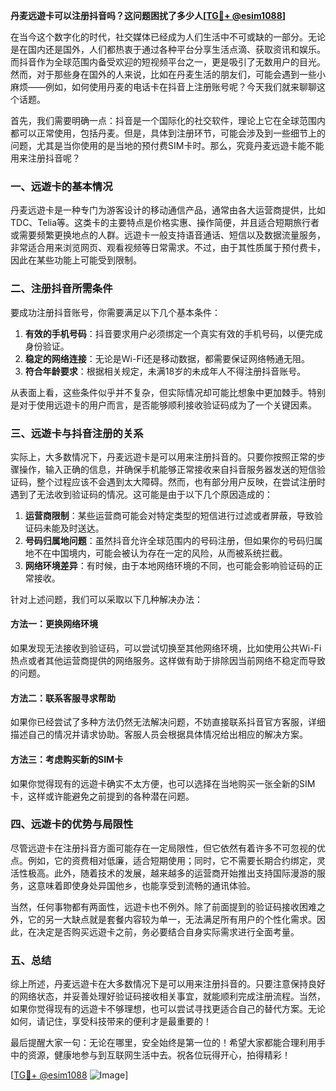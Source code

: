 **丹麦远遊卡可以注册抖音吗？这问题困扰了多少人[[TG💪+ @esim1088](https://t.me/s/esim1088)]**

在当今这个数字化的时代，社交媒体已经成为人们生活中不可或缺的一部分。无论是在国内还是国外，人们都热衷于通过各种平台分享生活点滴、获取资讯和娱乐。而抖音作为全球范围内备受欢迎的短视频平台之一，更是吸引了无数用户的目光。然而，对于那些身在国外的人来说，比如在丹麦生活的朋友们，可能会遇到一些小麻烦——例如，如何使用丹麦的电话卡在抖音上注册账号呢？今天我们就来聊聊这个话题。

首先，我们需要明确一点：抖音是一个国际化的社交软件，理论上它在全球范围内都可以正常使用，包括丹麦。但是，具体到注册环节，可能会涉及到一些细节上的问题，尤其是当你使用的是当地的预付费SIM卡时。那么，究竟丹麦远遊卡能不能用来注册抖音呢？

### 一、远遊卡的基本情况

丹麦远遊卡是一种专门为游客设计的移动通信产品，通常由各大运营商提供，比如TDC、Telia等。这类卡的主要特点是价格实惠、操作简便，并且适合短期旅行者或需要频繁更换地点的人群。远遊卡一般支持语音通话、短信以及数据流量服务，非常适合用来浏览网页、观看视频等日常需求。不过，由于其性质属于预付费卡，因此在某些功能上可能受到限制。

### 二、注册抖音所需条件

要成功注册抖音账号，你需要满足以下几个基本条件：

1. **有效的手机号码**：抖音要求用户必须绑定一个真实有效的手机号码，以便完成身份验证。
2. **稳定的网络连接**：无论是Wi-Fi还是移动数据，都需要保证网络畅通无阻。
3. **符合年龄要求**：根据相关规定，未满18岁的未成年人不得注册抖音账号。

从表面上看，这些条件似乎并不复杂，但实际情况却可能比想象中更加棘手。特别是对于使用远遊卡的用户而言，是否能够顺利接收验证码成为了一个关键因素。

### 三、远遊卡与抖音注册的关系

实际上，大多数情况下，丹麦远遊卡是可以用来注册抖音的。只要你按照正常的步骤操作，输入正确的信息，并确保手机能够正常接收来自抖音服务器发送的短信验证码，整个过程应该不会遇到太大障碍。然而，也有部分用户反映，在尝试注册时遇到了无法收到验证码的情况。这可能是由于以下几个原因造成的：

1. **运营商限制**：某些运营商可能会对特定类型的短信进行过滤或者屏蔽，导致验证码未能及时送达。
2. **号码归属地问题**：虽然抖音允许全球范围内的号码注册，但如果你的号码归属地不在中国境内，可能会被认为存在一定的风险，从而被系统拦截。
3. **网络环境差异**：有时候，由于本地网络环境的不同，也可能会影响验证码的正常接收。

针对上述问题，我们可以采取以下几种解决办法：

#### 方法一：更换网络环境
如果发现无法接收到验证码，可以尝试切换至其他网络环境，比如使用公共Wi-Fi热点或者其他运营商提供的网络服务。这样做有助于排除因当前网络不稳定而导致的问题。

#### 方法二：联系客服寻求帮助
如果你已经尝试了多种方法仍然无法解决问题，不妨直接联系抖音官方客服，详细描述自己的情况并请求协助。客服人员会根据具体情况给出相应的解决方案。

#### 方法三：考虑购买新的SIM卡
如果你觉得现有的远遊卡确实不太方便，也可以选择在当地购买一张全新的SIM卡，这样或许能避免之前提到的各种潜在问题。

### 四、远遊卡的优势与局限性

尽管远遊卡在注册抖音方面可能存在一定局限性，但它依然有着许多不可忽视的优点。例如，它的资费相对低廉，适合短期使用；同时，它不需要长期合约绑定，灵活性极高。此外，随着技术的发展，越来越多的运营商开始推出支持国际漫游的服务，这意味着即使身处异国他乡，也能享受到流畅的通讯体验。

当然，任何事物都有两面性，远遊卡也不例外。除了前面提到的验证码接收困难之外，它的另一大缺点就是套餐内容较为单一，无法满足所有用户的个性化需求。因此，在决定是否购买远遊卡之前，务必要结合自身实际需求进行全面考量。

### 五、总结

综上所述，丹麦远遊卡在大多数情况下是可以用来注册抖音的。只要注意保持良好的网络状态，并妥善处理好验证码接收相关事宜，就能顺利完成注册流程。当然，如果你觉得现有的远遊卡不够理想，也可以尝试寻找更适合自己的替代方案。无论如何，请记住，享受科技带来的便利才是最重要的！

最后提醒大家一句：无论在哪里，安全始终是第一位的！希望大家都能合理利用手中的资源，健康地参与到互联网生活中去。祝各位玩得开心，拍得精彩！

[[TG💪+ @esim1088](https://t.me/s/esim1088) ![Image](https://i.postimg.cc/4NQfJmqS/Snipaste-2025-05-13-00-14-12.png)]